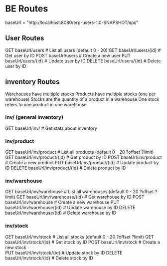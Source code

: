 # BE Routes

baseUrl = "http://localhost:8080/erp-users-1.0-SNAPSHOT/api/"

## User Routes

GET     baseUrl/users           # List all users (default 0 - 20)
GET     baseUrl/users/{id}      # Get user by ID
POST    baseUrl/users           # Create a new user
PUT     baseUrl/users/{id}      # Update user by ID
DELETE  baseUrl/users/{id}      # Delete user by ID


## inventory Routes

Warehouses have multiple stocks
Products have multiple stocks (one per warehouse)
Stocks are the quantity of a product in a warehouse
One stock refers to one product in one warehouse

### inv/    (general inventory)
GET     baseUrl/inv/             # Get stats about inventory

### inv/product 
GET     baseUrl/inv/product         # List all products (default 0 - 20 ?offset ?limit)
GET     baseUrl/inv/product/{id}    # Get product by ID
POST    baseUrl/inv/product         # Create a new product
PUT     baseUrl/inv/product/{id}    # Update product by ID
DELETE  baseUrl/inv/product/{id}    # Delete product by ID

### inv/warehouse
GET     baseUrl/inv/warehouse         # List all warehouses (default 0 - 20 ?offset ?limit)
GET     baseUrl/inv/warehouse/{id}    # Get warehouse by ID
POST    baseUrl/inv/warehouse         # Create a new warehouse
PUT     baseUrl/inv/warehouse/{id}    # Update warehouse by ID
DELETE  baseUrl/inv/warehouse/{id}    # Delete warehouse by ID  

### inv/stock
GET     baseUrl/inv/stock         # List all stocks (default 0 - 20 ?offset ?limit)
GET     baseUrl/inv/stock/{id}    # Get stock by ID
POST    baseUrl/inv/stock         # Create a new stock  
PUT     baseUrl/inv/stock/{id}    # Update stock by ID
DELETE  baseUrl/inv/stock/{id}    # Delete stock by ID